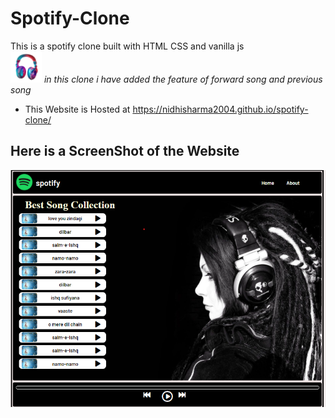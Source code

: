 # Spotify-Clone
This is a spotify clone built with HTML  CSS and vanilla js
<br>
<img src="covers/music.png" width="50" height="50" />
_in this clone i have added the feature of forward song and previous song_
* This Website is Hosted at https://nidhisharma2004.github.io/spotify-clone/

## Here is a ScreenShot of the Website
<img src="./covers/screenshot.png"></img>
 
